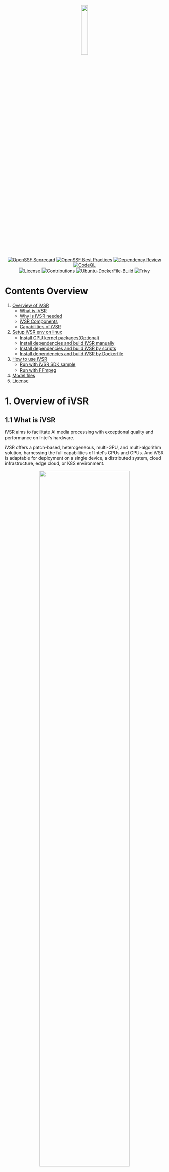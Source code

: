 <!-- ![logo](./docs/figs/iVSR.png) -->
<div align=center>
<img src="./docs/figs/logo.bmp" width = 20% height = 20% />
</div>

<div align=center>

[![OpenSSF Scorecard](https://api.securityscorecards.dev/projects/github.com/OpenVisualCloud/iVSR/badge)](https://api.securityscorecards.dev/projects/github.com/OpenVisualCloud/iVSR)
[![OpenSSF Best Practices](https://bestpractices.coreinfrastructure.org/projects/9795/badge)](https://bestpractices.coreinfrastructure.org/projects/9795)
[![Dependency Review](https://github.com/OpenVisualCloud/iVSR/actions/workflows/dependency-review.yml/badge.svg)](https://github.com/OpenVisualCloud/iVSR/actions/workflows/dependency-review.yml)
[![CodeQL](https://github.com/OpenVisualCloud/iVSR/actions/workflows/codeql.yml/badge.svg)](https://github.com/OpenVisualCloud/iVSR/actions/workflows/codeql.yml)<br>
[![License](https://img.shields.io/badge/license-BSD_3_Clause-stable.svg)](https://github.com/OpenVisualCloud/iVSR/blob/master/LICENSE.md)
[![Contributions](https://img.shields.io/badge/contributions-welcome-blue.svg)](https://github.com/OpenVisualCloud/iVSR/wiki)
[![Ubuntu-DockerFile-Build](https://github.com/OpenVisualCloud/iVSR/actions/workflows/ubuntu-build-docker.yml/badge.svg)](https://github.com/OpenVisualCloud/iVSR/actions/workflows/ubuntu-build-docker.yml)
[![Trivy](https://github.com/OpenVisualCloud/iVSR/actions/workflows/trivy.yml/badge.svg)](https://github.com/OpenVisualCloud/iVSR/actions/workflows/trivy.yml)
</div>

# Contents Overview
1. [Overview of iVSR](#1-overview-of-ivsr)
    - [What is iVSR](#11-what-is-ivsr)
    - [Why is iVSR needed](#12-why-is-ivsr-needed)
    - [iVSR Components](#13-ivsr-components)
    - [Capabilities of iVSR](#14-capabilities-of-ivsr)
2. [Setup iVSR env on linux](#2-setup-ivsr-env-on-linux)
    - [Install GPU kernel packages(Optional)](#21-optional-install-gpu-kernel-packages)
    - [Install dependencies and build iVSR manually](#22-install-dependencies-and-build-ivsr-manually)
    - [Install dependencies and build iVSR by scripts](#23-install-dependencies-and-build-ivsr-by-scripts)
    - [Install dependencies and build iVSR by Dockerfile](#24-install-dependencies-and-build-ivsr-by-dockerfile)
3. [How to use iVSR](#3-how-to-use-ivsr)
    - [Run with iVSR SDK sample](#31-run-with-ivsr-sdk-sample)
    - [Run with FFmpeg](#32-run-with-ffmpeg)
4. [Model files](#4-model-files)
5. [License](#5-license)
# 1. Overview of iVSR
## 1.1 What is iVSR
iVSR aims to facilitate AI media processing with exceptional quality and performance on Intel's hardware.

iVSR offers a patch-based, heterogeneous, multi-GPU, and multi-algorithm solution, 
harnessing the full capabilities of Intel's CPUs and GPUs. 
And iVSR is adaptable for deployment on a single device, a distributed system, cloud infrastructure, edge cloud, or K8S environment.

<!-- ![overview](./docs/figs/iVSR.png) -->
<div align=center>
<img src="./docs/figs/iVSR.png" width = 75% height = 75% />
</div>

## 1.2 Why is iVSR needed

- Simple APIs are provided, ensuring that any changes to the OpenVINO API remain hidden.
- A patch-based solution is offered to facilitate inference on hardware with limited memory capacity. This is particularly useful for super-resolution of high-resolution input videos, such as 4K.
- The iVSR SDK includes features to safeguard AI models created by Intel, which contain Intel IP.
- The iVSR SDK is versatile and can support a wide range of AI media processing algorithms.
- For specific algorithms, performance optimization can be executed to better align with customer requirements.

## 1.3 iVSR Components
This repository or package includes the following major components:

### 1.3.1 iVSR SDK
The iVSR SDK is a middleware library that supports various AI video processing filters. It is designed to accommodate different AI inference backends, although currently, it only supports OpenVINO.<br>
For a detailed introduction to the iVSR SDK API, please refer to [this introduction](./ivsr_sdk/README.md#api-introduction).We've also included a `vsr_sample` as a demonstration of its usage.<br>

### 1.3.2 iVSR FFmpeg plugin
In order to support the widely-used media processing solution FFmpeg, we've provided an iVSR SDK plugin to simplify integration.<br>
This plugin is integrated into FFmpeg's [`dnn_processing` filter](https://ffmpeg.org/ffmpeg-filters.html#dnn_005fprocessing-1) in the libavfilter library, serving as a new `ivsr` backend to this filter. Please note that the patches provided in this project are specifically for FFmpeg n6.1.<br>

### 1.3.3 OpenVINO patches and extension
In [this folder](./ivsr_ov/based_on_openvino_2022.3/patches), you'll find patches for OpenVINO that enable the Enhanced BasicVSR model. These patches utilize OpenVINO's [Custom OpenVINO™ Operations](https://docs.openvino.ai/latest/openvino_docs_Extensibility_UG_add_openvino_ops.html) feature, which allows users to support models with custom operations not inherently supported by OpenVINO.<br>
These patches are specifically for OpenVINO 2022.3, meaning the Enhanced BasicVSR model will only work on OpenVINO 2022.3 with these patches applied.<br>


## 1.4 Capabilities of iVSR
Currently, iVSR offers two AI media processing functionalities: Video Super Resolution (VSR), and Smart Video Processing (SVP) for bandwidth optimization. Both functionalities can be run on Intel CPUs and Intel GPUs (including Flex170, Arc770) via OpenVINO and FFmpeg.


### 1.4.1 Video Super Resolution (VSR)
Video Super Resolution (VSR) is a technique extensively employed in the AI media enhancement domain to upscale low-resolution videos to high-resolution. iVSR supports `Enhanced BasicVSR`, `Enhanced EDSR`, `TSENet`, and has the capability to be extended to support additional models.

- #### i. Enhanced BasicVSR
  `BasicVSR` is a publicly available AI-based VSR algorithm. For more details on the public `BasicVSR`, please refer to this [paper](https://arxiv.org/pdf/2012.02181.pdf).<br><br>
  We have improved the public model to attain superior visual quality and reduced computational complexity,  named `Enhanced BasicVSR`. The performance of the `Enhanced BasicVSR` model inference has also been optimized for Intel GPUs. Please note that this optimization is specific to OpenVINO 2022.3. Therefore, the Enhanced BasicVSR model only works with OpenVINO 2022.3 with the applied patches.<br><br>
  The input shape of this model is `[1, (channels)3, (frames)3, H, W]`, and the output shape is `[1, (channels)3, (frames)3, 2xH, 2xW]`.

- #### ii. Enhanced EDSR
  `EDSR` is another publicly available AI-based single image SR algorithm. For more details on the public EDSR, please refer to this [paper](https://arxiv.org/pdf/1707.02921.pdf)<br><br>
  We have improved the public `EDSR` model to reduce the computational complexity by over 79% compared to Enhanced BasicVSR, while maintaining similar visual quality, named `Enhanced EDSR`.<br><br>
  The input shape of this model is `[1, (channels)3, H, W]`, and the output shape is `[1, (channels)3, 2xH, 2xW]`.

- #### iii. TSENet
  `TSENet` is one multi-frame SR algorithm derived from [ETDS](https://github.com/ECNUSR/ETDS).<br><br>
  We provide a preview version of the feature to support this model in the SDK and its plugin. Please contact your Intel representative to obtain the model package.<br><br>
  The input shape of this model is `[1, (channels * frames)9, H, W]`, and the output shape is `[1, (channels)3, 2xH, 2xW]`. For each inference, the input data is the `(n-1)th`, `(n)th`, and `(n+1)th` frames combined. The output data is the `(N)th` frame. For the first frame, the input data is `1st`, `1st`, `2nd` frames combined. For the last frame, the input data is the `(n-1)th`, `(n)th`, `(n)th` frames combined.<br>

### 1.4.2. Smart Video Processing (SVP)
`SVP` is an AI-based video prefilter that enhances the perceptual rate-distortion in video encoding. With `SVP`, the encoded video streams maintain the same visual quality while reducing bandwidth, as measured by common video quality metrics (such as VMAF and (MS-)SSIM) and human perception.<br><br>
The input and output shape of this model is `[1, (channels)3, H, W]`.<br>

# 2. Setup iVSR env on linux
The software was validated on:
- Intel Xeon hardware platform
- (Optional) Intel Data Center GPU Flex 170(*aka* ATS-M1 150W)
- Host OS: Linux based OS (Ubuntu 22.04 or Rocky Linux 9.3)
- Docker OS: Ubuntu 22.04 or Rocky Linux 9.3
- OpenVINO: [2022.3](https://github.com/openvinotoolkit/openvino/tree/2022.3.0) or [2023.2](https://github.com/openvinotoolkit/openvino/tree/2023.2.0) or [2024.5](https://github.com/openvinotoolkit/openvino/tree/2024.5.0)
- FFmpeg: [n6.1](https://github.com/FFmpeg/FFmpeg/tree/n6.1)

Building iVSR requires the installation of the GPU driver(optional), OpenCV, OpenVINO, and FFmpeg.<br>
We provide **three** ways to install requirements and build iVSR SDK & iVSR FFmpeg plugin:<br>
1. [Install dependencies and build iVSR manually](#22-install-dependencies-and-build-ivsr-manually)<br>
2. [Install dependencies and build iVSR by scripts](#23-install-dependencies-and-build-ivsr-by-scripts)<br>
3. [Install dependencies and build iVSR by Dockerfile](#24-install-dependencies-and-build-ivsr-by-dockerfile)<br>

Note that to run inference on a **GPU**, it is necessary to have **kernel packages** installed on the bare metal system beforehand. See [Install GPU kernel packages ](#21-optional-install-gpu-kernel-packages) for details.<br>

## 2.1 (Optional) Install GPU kernel packages
Refer to this [instruction](https://dgpu-docs.intel.com/driver/installation.html#ubuntu-package-installation) for the installation guide on Ubuntu. GPU runtime driver/packages are also installed in script and dockerfile provided.

## 2.2 Install dependencies and build iVSR manually

Here are two guides for your reference:<br>
One is generic in case you are familiar with Intel® devices and have experience in Intel® developed software before, which you can follow the official steps to build OpenCV and OpenVINO by source code. You can get it from: [Generic manual building guide](docs/generic_manual_build.md#generic-manual-build-steps-for-ffmpeg--ivsr-plugin-software)<br>
Another option is a tutorial for absolute beginners to try to build the project following every step in the guide based on a clean Ubuntu OS installed machine. [Quick manual building guide](docs/quick_try_manual_build.md#manual-build-steps-for-ffmpeg--ivsr-plugin-software-on-ubuntu)

## 2.3 Install dependencies and build iVSR by scripts
We provide shell scripts `build_ivsr.sh` and `ivsr_setupvar.sh` to assist in building the dependencies from source code and setting up the environment from scratch.<br>
```bash
#ivsr environment building
chmod a+x ./build_ivsr.sh
sudo ./build_ivsr.sh --enable_ov_patch <true/false> --enable_compile_ffmpeg true --ov_version <2022.3|2023.2|2024.5>
#environment variables setting
source ./ivsr_setupvar.sh --ov_version <2022.3|2023.2|2024.5>
```
The scripts accept the following input parameters:<br>
- `enable_ov_patch`: Determines whether to enable OpenVINO patches, which are necessary to run the Enhanced BasicVSR model.<br>
- `enable_compile_ffmpeg`: Determines whether to compile FFmpeg. Set this to `false` if you're only using the iVSR SDK sample.<br>
- `ov_version`: Specifies the OpenVINO version. iVSR supports `2022.3`, `2023.2` and `2024.5`. Note that running the Enhanced BasicVSR model requires `2022.3`.<br>

Feel free to modify and update these scripts as per your requirements. For new released OpenVINO version, please follow the [manual build](#22-install-dependencies-and-build-ivsr-manually) guide.<br>


## 2.4 Install dependencies and build iVSR by Dockerfile
Dockerfiles are also provided to expedite the environment setup process. Follow the guide to build the docker image and run the application in the docker containers: [Docker image build guide](docs/docker_image_build.md#docker-image-build-guide).<br>

# 3. How to use iVSR
Both `vsr_sample` and FFmpeg integration are provided to run inference on the iVSR SDK. Execute the following commands to setup the env before executing them. <br>
```bash
source <OpenVINO installation dir>/install/setupvars.sh
export LD_LIBRARY_PATH=<Package dir>/ivsr_sdk/lib:<OpenCV installation folder>/install/lib:$LD_LIBRARY_PATH
```
Please note that the current solution is of `pre-production` quality.<br>


## 3.1 Run with iVSR SDK sample
`vsr_sample` has been developed using the iVSR SDK and OpenCV. For guidance on how to run inference with it, please refer to this [section](./ivsr_sdk/README.md#vsr-sample).<br>

## 3.2 Run with FFmpeg
Once the FFmpeg plugin patches have been applied and FFmpeg has been built, you can refer to [the FFmpeg cmd line samples](ivsr_ffmpeg_plugin/README.md#how-to-run-inference-with-ffmpeg-plugin) for instructions on how to run inference with FFmpeg.<br>

# 4. Model files
Only models in OpenVINO IR format is supported by iVSR. Please reach out to your Intel representative to obtain the model files which are not included in the package.<br>


# 5. License
iVSR is licensed under the BSD 3-clause license. See [LICENSE](LICENSE.md) for details.

